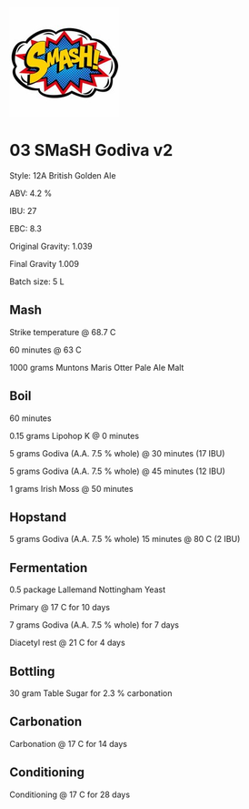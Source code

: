 ![logo](./03_SMaSH_Godiva.jpeg)

# 03 SMaSH Godiva v2

Style: 12A British Golden Ale

ABV: 4.2 %

IBU: 27

EBC: 8.3

Original Gravity: 1.039

Final Gravity 1.009

Batch size: 5 L

## Mash

Strike temperature @ 68.7 C

60 minutes @ 63 C

1000 grams Muntons Maris Otter Pale Ale Malt

## Boil

60 minutes

0.15 grams Lipohop K @ 0 minutes

5 grams Godiva (A.A. 7.5 % whole) @ 30 minutes (17 IBU)

5 grams Godiva (A.A. 7.5 % whole) @ 45 minutes (12 IBU)

1 grams Irish Moss @ 50 minutes

## Hopstand

5 grams Godiva (A.A. 7.5 % whole) 15 minutes @ 80 C (2 IBU)

## Fermentation

0.5 package Lallemand Nottingham Yeast

Primary @ 17 C for 10 days

7 grams Godiva (A.A. 7.5 % whole) for 7 days

Diacetyl rest @ 21 C for 4 days 

## Bottling

30 gram Table Sugar for 2.3 % carbonation

## Carbonation

Carbonation @ 17 C for 14 days

## Conditioning

Conditioning @ 17 C for 28 days
